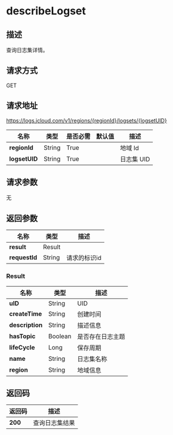 # describeLogset


## 描述
查询日志集详情。

## 请求方式
GET

## 请求地址
https://logs.jcloud.com/v1/regions/{regionId}/logsets/{logsetUID}

|名称|类型|是否必需|默认值|描述|
|---|---|---|---|---|
|**regionId**|String|True| |地域 Id|
|**logsetUID**|String|True| |日志集 UID|

## 请求参数
无


## 返回参数
|名称|类型|描述|
|---|---|---|
|**result**|Result| |
|**requestId**|String|请求的标识id|

### Result
|名称|类型|描述|
|---|---|---|
|**uID**|String|UID|
|**createTime**|String|创建时间|
|**description**|String|描述信息|
|**hasTopic**|Boolean|是否存在日志主题|
|**lifeCycle**|Long|保存周期|
|**name**|String|日志集名称|
|**region**|String|地域信息|

## 返回码
|返回码|描述|
|---|---|
|**200**|查询日志集结果|
